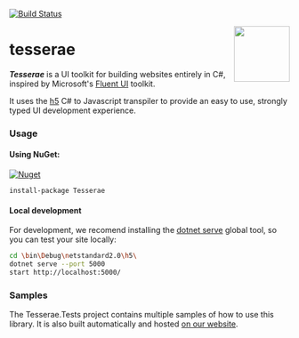 
[![Build Status](https://dev.azure.com/curiosity-ai/mosaik/_apis/build/status/tesserae?branchName=master)](https://dev.azure.com/curiosity-ai/mosaik/_build/latest?definitionId=25&branchName=master)

<a href="https://curiosity.ai"><img src="https://curiosity.ai/assets/images/logos/curiosity.png" width="100" height="100" align="right" /></a>
# tesserae

_**Tesserae**_ is a UI toolkit for building websites entirely in C#, inspired by Microsoft's [Fluent UI](https://github.com/microsoft/fluentui) toolkit.

It uses the [h5](https://github.com/theolivenbaum/h5) C# to Javascript transpiler to provide an easy to use, strongly typed UI development experience.

### Usage

#### Using NuGet:

[![Nuget](https://img.shields.io/nuget/v/Tesserae.svg?maxAge=0&colorB=brightgreen)](https://www.nuget.org/packages/Tesserae/) 

```
install-package Tesserae
```

#### Local development

For development, we recomend installing the [dotnet serve](https://github.com/natemcmaster/dotnet-serve) global tool, so you can test your site locally:

````bash
cd \bin\Debug\netstandard2.0\h5\
dotnet serve --port 5000
start http://localhost:5000/
````

### Samples

The Tesserae.Tests project contains multiple samples of how to use this library. It is also built automatically and hosted [on our website](http://tesserae.curiosity.ai/).
